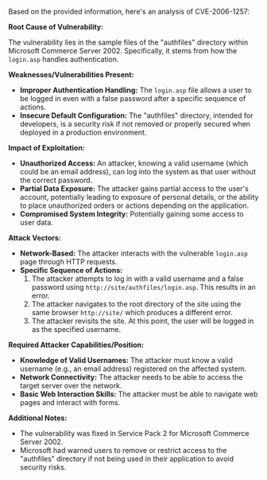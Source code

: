 Based on the provided information, here's an analysis of CVE-2006-1257:

**Root Cause of Vulnerability:**

The vulnerability lies in the sample files of the "authfiles" directory within Microsoft Commerce Server 2002. Specifically, it stems from how the `login.asp` handles authentication.

**Weaknesses/Vulnerabilities Present:**

-   **Improper Authentication Handling:** The `login.asp` file allows a user to be logged in even with a false password after a specific sequence of actions.
-   **Insecure Default Configuration:** The "authfiles" directory, intended for developers, is a security risk if not removed or properly secured when deployed in a production environment.

**Impact of Exploitation:**

-   **Unauthorized Access:** An attacker, knowing a valid username (which could be an email address), can log into the system as that user without the correct password.
-   **Partial Data Exposure:** The attacker gains partial access to the user's account, potentially leading to exposure of personal details, or the ability to place unauthorized orders or actions depending on the application.
-   **Compromised System Integrity:**  Potentially gaining some access to user data.

**Attack Vectors:**

-   **Network-Based:** The attacker interacts with the vulnerable `login.asp` page through HTTP requests.
-   **Specific Sequence of Actions:**
    1.  The attacker attempts to log in with a valid username and a false password using `http://site/authfiles/login.asp`. This results in an error.
    2.  The attacker navigates to the root directory of the site using the same browser `http://site/` which produces a different error.
    3.  The attacker revisits the site. At this point, the user will be logged in as the specified username.

**Required Attacker Capabilities/Position:**

-   **Knowledge of Valid Usernames:** The attacker must know a valid username (e.g., an email address) registered on the affected system.
-   **Network Connectivity:** The attacker needs to be able to access the target server over the network.
-   **Basic Web Interaction Skills:** The attacker must be able to navigate web pages and interact with forms.

**Additional Notes:**
* The vulnerability was fixed in Service Pack 2 for Microsoft Commerce Server 2002.
* Microsoft had warned users to remove or restrict access to the "authfiles" directory if not being used in their application to avoid security risks.